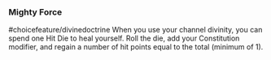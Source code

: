 ### Mighty Force
#choicefeature/divinedoctrine
When you use your channel divinity, you can spend one Hit Die to heal yourself. Roll the die, add your Constitution modifier, and regain a number of hit points equal to the total (minimum of 1).
